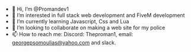 - 👋 Hi, I’m @Promandev1
- 👀 I’m interested in full stack web development and FiveM development
- 🌱 I’m currently learning Javascript, Css and Lua
- 💞️ I’m looking to collaborate on making a web site for my police
- 📫 How to reach me: Discord: Theproman1, email: georgepsomoulias@yahoo.com and slack.

<!---
Promandev1/Promandev1 is a ✨ special ✨ repository because its `README.md` (this file) appears on your GitHub profile.
You can click the Preview link to take a look at your changes.
--->
